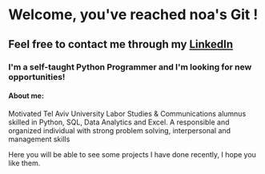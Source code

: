 # Welcome, you've reached noa's Git !

## Feel free to contact me through my [LinkedIn](https://www.linkedin.com/in/noa-meir-843b65202/) 

### I'm a self-taught Python Programmer and I'm looking for new opportunities!

#### About me:
Motivated Tel Aviv University Labor Studies & Communications alumnus skilled in Python, SQL, Data Analytics
and Excel. A responsible and organized individual with strong problem solving, interpersonal and management skills 

Here you will be able to see some projects I have done recently, I hope you like them.
